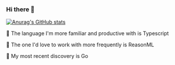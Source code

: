### Hi there 👋

[![Anurag's GitHub stats](https://github-readme-stats.vercel.app/api?username=cchampou&count_private=true&show_icons=true&theme=buefy)](https://github.com/anuraghazra/github-readme-stats)

🏃️ The language I'm more familiar and productive with is Typescript

🙈️ The one I'd love to work with more frequently is ReasonML

🔬️ My most recent discovery is Go
